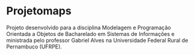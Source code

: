 # Projetomaps
Projeto desenvolvido para a disciplina Modelagem e Programação Orientada a Objetos de Bacharelado em Sistemas de Informações e ministrada pelo professor Gabriel Alves na Universidade Federal Rural de Pernambuco (UFRPE). 
